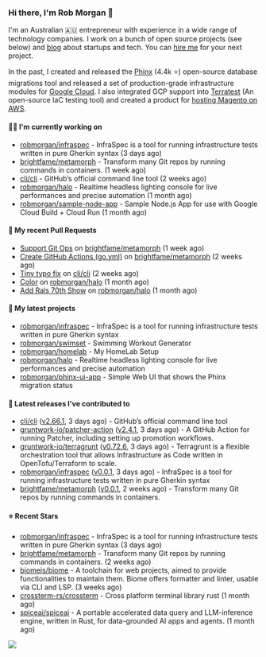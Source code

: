 ### Hi there, I'm Rob Morgan 👋

I'm an Australian 🇦🇺 entrepreneur with experience in a wide range of technology companies. I work on a bunch of
open source projects (see below) and [blog](https://robmorgan.id.au/) about startups and tech. You can [hire me](https://robmorgan.id.au/work-with-me/)
for your next project.

In the past, I created and released the [Phinx](https://github.com/cakephp/phinx) (4.4k ⭐️) open-source database migrations tool
and released a set of production-grade infrastructure modules for [Google Cloud](https://cloud.google.com/blog/products/devops-sre/deploying-a-production-grade-helm-release-on-gke-with-terraform).
I also integrated GCP support into [Terratest](https://github.com/gruntwork-io/terratest) (An open-source IaC testing tool) and created a product for [hosting Magento on AWS](https://github.com/magecloudkit/magecloudkit).

#### 👨‍💻 I'm currently working on

- [robmorgan/infraspec](https://github.com/robmorgan/infraspec) - InfraSpec is a tool for running infrastructure tests written in pure Gherkin syntax (3 days ago)
- [brightfame/metamorph](https://github.com/brightfame/metamorph) - Transform many Git repos by running commands in containers. (1 week ago)
- [cli/cli](https://github.com/cli/cli) - GitHub’s official command line tool (2 weeks ago)
- [robmorgan/halo](https://github.com/robmorgan/halo) - Realtime headless lighting console for live performances and precise automation (1 month ago)
- [robmorgan/sample-node-app](https://github.com/robmorgan/sample-node-app) - Sample Node.js App for use with Google Cloud Build &#43; Cloud Run (1 month ago)

#### 🔨 My recent Pull Requests

- [Support Git Ops](https://github.com/brightfame/metamorph/pull/2) on [brightfame/metamorph](https://github.com/brightfame/metamorph) (1 week ago)
- [Create GitHub Actions (go.yml)](https://github.com/brightfame/metamorph/pull/1) on [brightfame/metamorph](https://github.com/brightfame/metamorph) (2 weeks ago)
- [Tiny typo fix](https://github.com/cli/cli/pull/10265) on [cli/cli](https://github.com/cli/cli) (2 weeks ago)
- [Color](https://github.com/robmorgan/halo/pull/7) on [robmorgan/halo](https://github.com/robmorgan/halo) (1 month ago)
- [Add Rals 70th Show](https://github.com/robmorgan/halo/pull/6) on [robmorgan/halo](https://github.com/robmorgan/halo) (1 month ago)

#### 🌱 My latest projects

- [robmorgan/infraspec](https://github.com/robmorgan/infraspec) - InfraSpec is a tool for running infrastructure tests written in pure Gherkin syntax
- [robmorgan/swimset](https://github.com/robmorgan/swimset) - Swimming Workout Generator
- [robmorgan/homelab](https://github.com/robmorgan/homelab) - My HomeLab Setup
- [robmorgan/halo](https://github.com/robmorgan/halo) - Realtime headless lighting console for live performances and precise automation
- [robmorgan/phinx-ui-app](https://github.com/robmorgan/phinx-ui-app) - Simple Web UI that shows the Phinx migration status

#### 🚀 Latest releases I've contributed to

- [cli/cli](https://github.com/cli/cli) ([v2.66.1](https://github.com/cli/cli/releases/tag/v2.66.1), 3 days ago) - GitHub’s official command line tool
- [gruntwork-io/patcher-action](https://github.com/gruntwork-io/patcher-action) ([v2.4.1](https://github.com/gruntwork-io/patcher-action/releases/tag/v2.4.1), 3 days ago) - A GitHub Action for running Patcher, including setting up promotion workflows.
- [gruntwork-io/terragrunt](https://github.com/gruntwork-io/terragrunt) ([v0.72.6](https://github.com/gruntwork-io/terragrunt/releases/tag/v0.72.6), 3 days ago) - Terragrunt is a flexible orchestration tool that allows Infrastructure as Code written in OpenTofu/Terraform to scale.
- [robmorgan/infraspec](https://github.com/robmorgan/infraspec) ([v0.0.1](https://github.com/robmorgan/infraspec/releases/tag/v0.0.1), 3 days ago) - InfraSpec is a tool for running infrastructure tests written in pure Gherkin syntax
- [brightfame/metamorph](https://github.com/brightfame/metamorph) ([v0.0.1](https://github.com/brightfame/metamorph/releases/tag/v0.0.1), 2 weeks ago) - Transform many Git repos by running commands in containers.

#### ⭐ Recent Stars

- [robmorgan/infraspec](https://github.com/robmorgan/infraspec) - InfraSpec is a tool for running infrastructure tests written in pure Gherkin syntax (3 days ago)
- [brightfame/metamorph](https://github.com/brightfame/metamorph) - Transform many Git repos by running commands in containers. (2 weeks ago)
- [biomejs/biome](https://github.com/biomejs/biome) - A toolchain for web projects, aimed to provide functionalities to maintain them. Biome offers formatter and linter, usable via CLI and LSP. (3 weeks ago)
- [crossterm-rs/crossterm](https://github.com/crossterm-rs/crossterm) - Cross platform terminal library rust (1 month ago)
- [spiceai/spiceai](https://github.com/spiceai/spiceai) - A portable accelerated data query and LLM-inference engine, written in Rust, for data-grounded AI apps and agents. (1 month ago)

![](https://github-readme-stats.vercel.app/api?username=robmorgan&theme=vision-friendly-dark&hide_border=false&include_all_commits=true&count_private=true)
